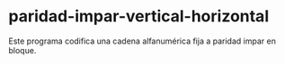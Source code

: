 # paridad-impar-vertical-horizontal
Este programa codifica una cadena alfanumérica fija a paridad impar en bloque.
